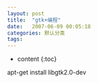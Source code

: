 ```yaml
---
layout: post
title:  "gtk+编程"
date:   2007-06-09 00:05:18
categories: 默认分类
tags:
---
```


* content
{:toc}

apt-get install libgtk2.0-dev
        
